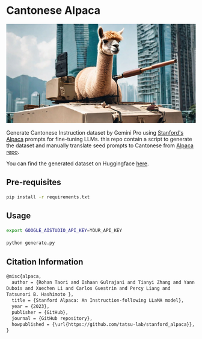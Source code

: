 # Cantonese Alpaca

![Cantonese Alpaca](https://github.com/hon9kon9ize/hon9kon9ize.github.io/blob/main/public/images/alpaca_with_tank.jpg?raw=true)

Generate Cantonese Instruction dataset by Gemini Pro using [Stanford's Alpaca](https://github.com/tatsu-lab/stanford_alpaca) prompts for fine-tuning LLMs.
this repo contain a script to generate the dataset and manually translate seed prompts to Cantonese from [Alpaca repo](https://github.com/tatsu-lab/stanford_alpaca/blob/main/seed_tasks.jsonl).

You can find the generated dataset on Huggingface [here](https://huggingface.co/datasets/hon9kon9ize/yue-alpaca).

## Pre-requisites

```bash
pip install -r requirements.txt
```

## Usage

```bash
export GOOGLE_AISTUDIO_API_KEY=YOUR_API_KEY

python generate.py
```

## Citation Information

```
@misc{alpaca,
  author = {Rohan Taori and Ishaan Gulrajani and Tianyi Zhang and Yann Dubois and Xuechen Li and Carlos Guestrin and Percy Liang and Tatsunori B. Hashimoto },
  title = {Stanford Alpaca: An Instruction-following LLaMA model},
  year = {2023},
  publisher = {GitHub},
  journal = {GitHub repository},
  howpublished = {\url{https://github.com/tatsu-lab/stanford_alpaca}},
}
```